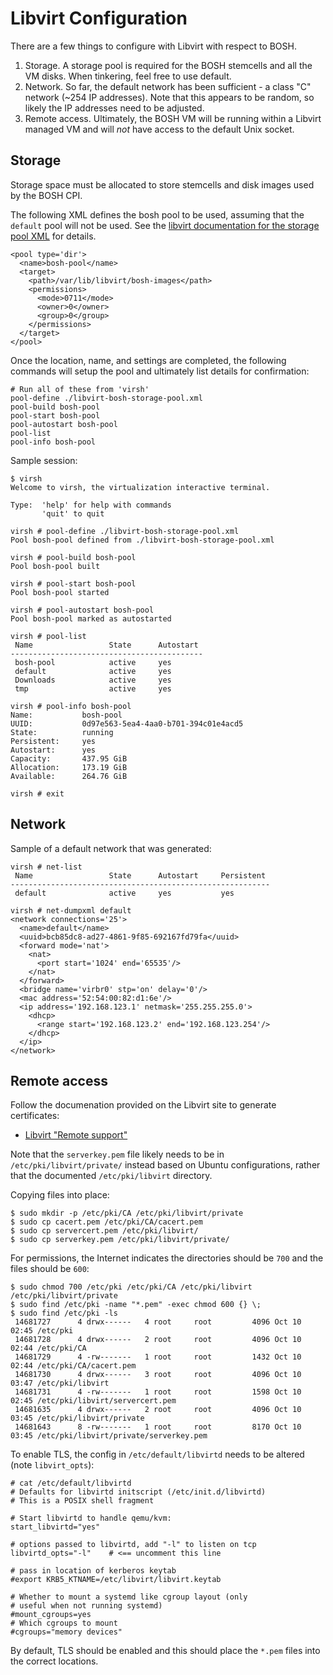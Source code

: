 # Libvirt Configuration

There are a few things to configure with Libvirt with respect to BOSH.

1. Storage. A storage pool is required for the BOSH stemcells and all the VM disks. When tinkering, feel free to use default.
2. Network. So far, the default network has been sufficient - a class "C" network (~254 IP addresses). Note that this appears to be random, so likely the IP addresses need to be adjusted.
3. Remote access. Ultimately, the BOSH VM will be running within a Libvirt managed VM and will *not* have access to the default Unix socket.

## Storage

Storage space must be allocated to store stemcells and disk images used by the BOSH CPI. 

The following XML defines the bosh pool to be used, assuming that the `default` pool will not be used. See the [libvirt documentation for the storage pool XML](https://libvirt.org/formatstorage.html) for details.

```
<pool type='dir'>
  <name>bosh-pool</name>
  <target>
    <path>/var/lib/libvirt/bosh-images</path>
    <permissions>
      <mode>0711</mode>
      <owner>0</owner>
      <group>0</group>
    </permissions>
  </target>
</pool>
```

Once the location, name, and settings are completed, the following commands will setup the pool and ultimately list details for confirmation:

```
# Run all of these from 'virsh'
pool-define ./libvirt-bosh-storage-pool.xml
pool-build bosh-pool
pool-start bosh-pool
pool-autostart bosh-pool
pool-list
pool-info bosh-pool
```

Sample session:

```
$ virsh
Welcome to virsh, the virtualization interactive terminal.

Type:  'help' for help with commands
       'quit' to quit

virsh # pool-define ./libvirt-bosh-storage-pool.xml
Pool bosh-pool defined from ./libvirt-bosh-storage-pool.xml

virsh # pool-build bosh-pool
Pool bosh-pool built

virsh # pool-start bosh-pool
Pool bosh-pool started

virsh # pool-autostart bosh-pool
Pool bosh-pool marked as autostarted

virsh # pool-list
 Name                 State      Autostart 
-------------------------------------------
 bosh-pool            active     yes       
 default              active     yes       
 Downloads            active     yes       
 tmp                  active     yes       

virsh # pool-info bosh-pool
Name:           bosh-pool
UUID:           0d97e563-5ea4-4aa0-b701-394c01e4acd5
State:          running
Persistent:     yes
Autostart:      yes
Capacity:       437.95 GiB
Allocation:     173.19 GiB
Available:      264.76 GiB

virsh # exit
```

## Network

Sample of a default network that was generated:

```
virsh # net-list
 Name                 State      Autostart     Persistent
----------------------------------------------------------
 default              active     yes           yes

virsh # net-dumpxml default
<network connections='25'>
  <name>default</name>
  <uuid>bcb85dc8-ad27-4861-9f85-692167fd79fa</uuid>
  <forward mode='nat'>
    <nat>
      <port start='1024' end='65535'/>
    </nat>
  </forward>
  <bridge name='virbr0' stp='on' delay='0'/>
  <mac address='52:54:00:82:d1:6e'/>
  <ip address='192.168.123.1' netmask='255.255.255.0'>
    <dhcp>
      <range start='192.168.123.2' end='192.168.123.254'/>
    </dhcp>
  </ip>
</network>
```

## Remote access

Follow the documenation provided on the Libvirt site to generate certificates:
* [Libvirt "Remote support"](https://libvirt.org/remote.html)

Note that the `serverkey.pem` file likely needs to be in `/etc/pki/libvirt/private/` instead based on Ubuntu configurations, rather that the documented `/etc/pki/libvirt` directory.

Copying files into place:

```
$ sudo mkdir -p /etc/pki/CA /etc/pki/libvirt/private
$ sudo cp cacert.pem /etc/pki/CA/cacert.pem
$ sudo cp servercert.pem /etc/pki/libvirt/
$ sudo cp serverkey.pem /etc/pki/libvirt/private/
```

For permissions, the Internet indicates the directories should be `700` and the files should be `600`:

```
$ sudo chmod 700 /etc/pki /etc/pki/CA /etc/pki/libvirt /etc/pki/libvirt/private
$ sudo find /etc/pki -name "*.pem" -exec chmod 600 {} \;
$ sudo find /etc/pki -ls
 14681727      4 drwx------   4 root     root         4096 Oct 10 02:45 /etc/pki
 14681728      4 drwx------   2 root     root         4096 Oct 10 02:44 /etc/pki/CA
 14681729      4 -rw-------   1 root     root         1432 Oct 10 02:44 /etc/pki/CA/cacert.pem
 14681730      4 drwx------   3 root     root         4096 Oct 10 03:47 /etc/pki/libvirt
 14681731      4 -rw-------   1 root     root         1598 Oct 10 02:45 /etc/pki/libvirt/servercert.pem
 14681635      4 drwx------   2 root     root         4096 Oct 10 03:45 /etc/pki/libvirt/private
 14681643      8 -rw-------   1 root     root         8170 Oct 10 03:45 /etc/pki/libvirt/private/serverkey.pem
```

To enable TLS, the config in `/etc/default/libvirtd` needs to be altered (note `libvirt_opts`):

```
# cat /etc/default/libvirtd
# Defaults for libvirtd initscript (/etc/init.d/libvirtd)
# This is a POSIX shell fragment

# Start libvirtd to handle qemu/kvm:
start_libvirtd="yes"

# options passed to libvirtd, add "-l" to listen on tcp
libvirtd_opts="-l"    # <== uncomment this line

# pass in location of kerberos keytab
#export KRB5_KTNAME=/etc/libvirt/libvirt.keytab

# Whether to mount a systemd like cgroup layout (only
# useful when not running systemd)
#mount_cgroups=yes
# Which cgroups to mount
#cgroups="memory devices"
```

By default, TLS should be enabled and this should place the `*.pem` files into the correct locations.
